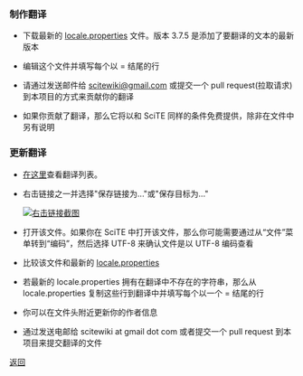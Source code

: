 <a name="how_to_make_translation"></a>
### 制作翻译

* 下载最新的 [locale.properties](./files/translations/latest/locale.properties) 文件。版本 3.7.5 是添加了要翻译的文本的最新版本

* 编辑这个文件并填写每个以 = 结尾的行

* 请通过发送邮件给 scitewiki@gmail.com 或提交一个 pull request(拉取请求)到本项目的方式来贡献你的翻译

* 如果你贡献了翻译，那么它将以和 SciTE 同样的条件免费提供，除非在文件中另有说明

### 更新翻译

* [在这里](translations_list.md)查看翻译列表。

* 右击链接之一并选择"保存链接为..."或"保存目标为..."

   <a href="#">![右击链接截图](./translations_install_linux_right.png)</a>
    
* 打开该文件。如果你在 SciTE 中打开该文件，那么你可能需要通过从“文件”菜单转到“编码”，然后选择 UTF-8 来确认文件是以 UTF-8 编码查看

* 比较该文件和最新的 [locale.properties](./files/translations/latest/locale.properties)

* 若最新的 locale.properties 拥有在翻译中不存在的字符串，那么从 locale.properties 复制这些行到翻译中并填写每个以一个 = 结尾的行

* 你可以在文件头附近更新你的作者信息

* 通过发送电邮给 scitewiki at gmail dot com 或者提交一个 pull request 到本项目来提交翻译的文件

[返回](translations.md)
